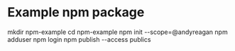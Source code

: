 # Example npm package

mkdir npm-example
cd npm-example
npm init --scope=@andyreagan
npm adduser
npm login
npm publish --access publics

